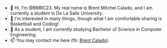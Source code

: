 - 👋 Hi, I’m @BMRC23. My real name is Brent Mitchel Calado, and I am currently a student in De La Salle University.
- 👀 I'm interested in many things, though what I am comfortable sharing is Basketball and Coding!
- 🌱 As a student, I am currently studying Bachelor of Science in Computer Engineering.
- 📫 You may contact me here (fb: [Brent Calado](https://www.facebook.com/brent.calado/)).

<!---
BMRC23/BMRC23 is a ✨ special ✨ repository because its `README.md` (this file) appears on your GitHub profile.
You can click the Preview link to take a look at your changes.
--->
